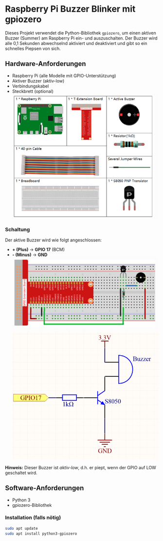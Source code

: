 # Raspberry Pi Buzzer Blinker mit gpiozero

Dieses Projekt verwendet die Python-Bibliothek `gpiozero`, um einen aktiven Buzzer (Summer) am Raspberry Pi ein- und auszuschalten. Der Buzzer wird alle 0,1 Sekunden abwechselnd aktiviert und deaktiviert und gibt so ein schnelles Piepsen von sich.

## Hardware-Anforderungen

- Raspberry Pi (alle Modelle mit GPIO-Unterstützung)
- Aktiver Buzzer (aktiv-low)
- Verbindungskabel
- Steckbrett (optional)
![Diagram](https://raw.githubusercontent.com/CodeByHusen/Embedded-Systems-/main/Projects%20in%20C/Active-Summer/pictures/Komponenten.png)
### Schaltung

Der aktive Buzzer wird wie folgt angeschlossen:

- **+ (Plus)** → **GPIO 17** (BCM)
- **- (Minus)** → **GND**
![Diagram](https://raw.githubusercontent.com/CodeByHusen/Embedded-Systems-/main/Projects%20in%20C/Active-Summer/pictures/Schaltkreis.png)
![Diagram](https://raw.githubusercontent.com/CodeByHusen/Embedded-Systems-/main/Projects%20in%20C/Active-Summer/pictures/Schaltplan.png)

**Hinweis:** Dieser Buzzer ist *aktiv-low*, d.h. er piept, wenn der GPIO auf LOW geschaltet wird.

## Software-Anforderungen

- Python 3
- gpiozero-Bibliothek

### Installation (falls nötig)

```bash
sudo apt update
sudo apt install python3-gpiozero


